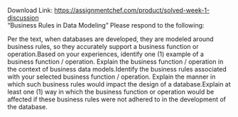 Download Link: https://assignmentchef.com/product/solved-week-1-discussion
<br>
“Business Rules in Data Modeling” Please respond to the following:

Per the text, when databases are developed, they are modeled around business rules, so they accurately support a business function or operation.Based on your experiences, identify one (1) example of a business function / operation. Explain the business function / operation in the context of business data models.Identify the business rules associated with your selected business function / operation. Explain the manner in which such business rules would impact the design of a database.Explain at least one (1) way in which the business function or operation would be affected if these business rules were not adhered to in the development of the database.
